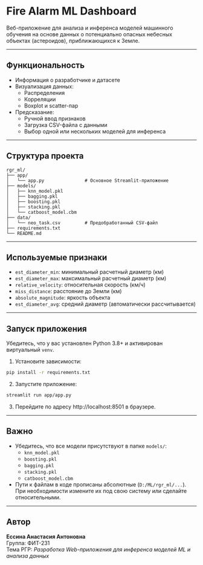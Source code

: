 # Fire Alarm ML Dashboard

Веб-приложение для анализа и инференса моделей машинного обучения на основе данных о потенциально опасных небесных объектах (астероидов), приближающихся к Земле.

---

## Функциональность

- Информация о разработчике и датасете
- Визуализация данных:
  - Распределения
  - Корреляции
  - Boxplot и scatter-пар
- Предсказание:
  - Ручной ввод признаков
  - Загрузка CSV-файла с данными
  - Выбор одной или нескольких моделей для инференса

---

## Структура проекта

```
rgr_ml/
├── app/
│   └── app.py               # Основное Streamlit-приложение
├── models/
│   ├── knn_model.pkl
│   ├── bagging.pkl
│   ├── boosting.pkl
│   ├── stacking.pkl
│   └── catboost_model.cbm
├── data/
│   └── neo_task.csv         # Предобработанный CSV-файл
├── requirements.txt
└── README.md
```

---

## Используемые признаки

- `est_diameter_min`: минимальный расчетный диаметр (км)
- `est_diameter_max`: максимальный расчетный диаметр (км)
- `relative_velocity`: относительная скорость (км/ч)
- `miss_distance`: расстояние до Земли (км)
- `absolute_magnitude`: яркость объекта
- `est_diameter_avg`: средний диаметр (автоматически рассчитывается)

---

## Запуск приложения

Убедитесь, что у вас установлен Python 3.8+ и активирован виртуальный `venv`.

1. Установите зависимости:

```bash
pip install -r requirements.txt
```

2. Запустите приложение:

```bash
streamlit run app/app.py
```

3. Перейдите по адресу http://localhost:8501 в браузере.

---

## Важно

- Убедитесь, что все модели присутствуют в папке `models/`:
  - `knn_model.pkl`
  - `boosting.pkl`
  - `bagging.pkl`
  - `stacking.pkl`
  - `catboost_model.cbm`
- Пути к файлам в коде прописаны абсолютные (`D:/ML/rgr_ml/...`). При необходимости измените их под свою систему или сделайте относительными.

---

## Автор

**Ессина Анастасия Антоновна**  
Группа: ФИТ-231  
Тема РГР: *Разработка Web-приложения для инференса моделей ML и анализа данных*
